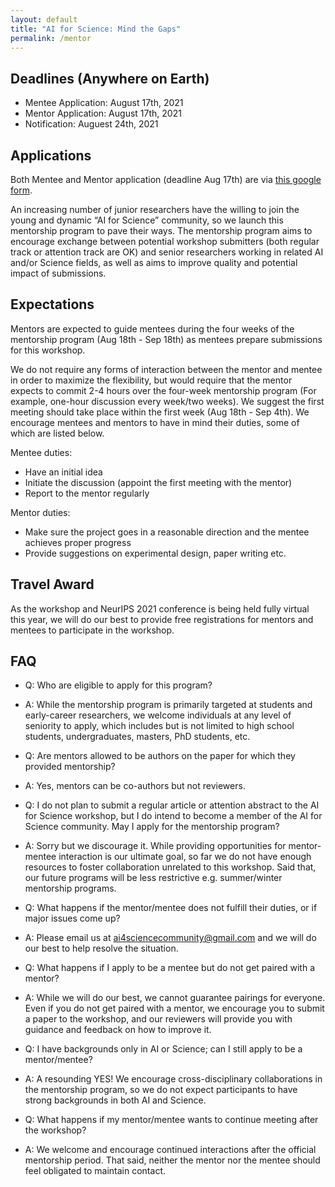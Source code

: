 ```yaml
---
layout: default
title: "AI for Science: Mind the Gaps"
permalink: /mentor
---
```


## Deadlines (Anywhere on Earth)

- Mentee Application: August 17th, 2021
- Mentor Application: August 17th, 2021
- Notification: Auguest 24th, 2021

## Applications

Both Mentee and Mentor application (deadline Aug 17th) are via [this google form](https://docs.google.com/forms/d/e/1FAIpQLSepYNm_s12nwhOH1QXEIuHIeU5Jdy3MCXzKE55oBpjuJV-lQA/viewform?usp=sf_link).

An increasing number of junior researchers have the willing to join the young and dynamic “AI for Science” community, so we launch this mentorship program to pave their ways. The mentorship program aims to encourage exchange between potential workshop submitters (both regular track or attention track are OK) and senior researchers working in related AI and/or Science fields, as well as aims to improve quality and potential impact of submissions.



## Expectations

Mentors are expected to guide mentees during the four weeks of the mentorship program (Aug 18th - Sep 18th) as mentees prepare submissions for this workshop.

We do not require any forms of interaction between the mentor and mentee in order to maximize the flexibility, but would require that the mentor expects to commit 2-4 hours over the four-week mentorship program (For example, one-hour discussion every week/two weeks). We suggest the first meeting should take place within the first week (Aug 18th - Sep 4th). We encourage mentees and mentors to have in mind their duties, some of which are listed below.

Mentee duties:
- Have an initial idea
- Initiate the discussion (appoint the first meeting with the mentor)
- Report to the mentor regularly

Mentor duties:
- Make sure the project goes in a reasonable direction and the mentee achieves proper progress
- Provide suggestions on experimental design, paper writing etc.



## Travel Award

As the workshop and NeurIPS 2021 conference is being held fully virtual this year, we will do our best to provide free registrations for mentors and mentees to participate in the workshop.



## FAQ

- Q: Who are eligible to apply for this program?
- A: While the mentorship program is primarily targeted at students and early-career researchers, we welcome individuals at any level of seniority to apply, which includes but is not limited to high school students, undergraduates, masters, PhD students, etc.

- Q: Are mentors allowed to be authors on the paper for which they provided mentorship?
- A: Yes, mentors can be co-authors but not reviewers.

- Q: I do not plan to submit a regular article or attention abstract to the AI for Science workshop, but I do intend to become a member of the AI for Science community. May I apply for the mentorship program?
- A: Sorry but we discourage it. While providing opportunities for mentor-mentee interaction is our ultimate goal, so far we do not have enough resources to foster collaboration unrelated to this workshop. Said that, our future programs will be less restrictive e.g. summer/winter mentorship programs.

- Q: What happens if the mentor/mentee does not fulfill their duties, or if major issues come up?
- A: Please email us at ai4sciencecommunity@gmail.com and we will do our best to help resolve the situation.

- Q: What happens if I apply to be a mentee but do not get paired with a mentor?
- A: While we will do our best, we cannot guarantee pairings for everyone. Even if you do not get paired with a mentor, we encourage you to submit a paper to the workshop, and our reviewers will provide you with guidance and feedback on how to improve it.

- Q: I have backgrounds only in AI or Science; can I still apply to be a mentor/mentee?
- A: A resounding YES! We encourage cross-disciplinary collaborations in the mentorship program, so we do not expect participants to have strong backgrounds in both AI and Science.

- Q: What happens if my mentor/mentee wants to continue meeting after the workshop?
- A: We welcome and encourage continued interactions after the official mentorship period. That said, neither the mentor nor the mentee should feel obligated to maintain contact. 
